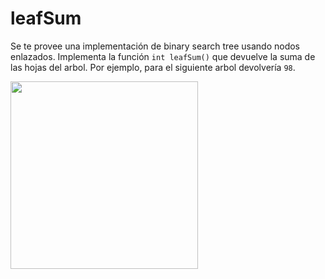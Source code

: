 # leafSum

Se te provee una implementación de binary search tree usando nodos enlazados. Implementa la función `int leafSum()` que devuelve la suma de las hojas del arbol. Por ejemplo, para el siguiente arbol devolvería `98`.

<img src="https://i.imgur.com/6N4eBM9.png" width="300">
 
 



